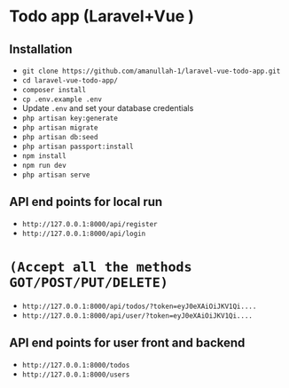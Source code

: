 
# Todo app (Laravel+Vue )


## Installation

- `git clone https://github.com/amanullah-1/laravel-vue-todo-app.git`
- `cd laravel-vue-todo-app/`
- `composer install`
- `cp .env.example .env`
- Update `.env` and set your database credentials
- `php artisan key:generate`
- `php artisan migrate`
- `php artisan db:seed`
- `php artisan passport:install`
- `npm install`
- `npm run dev`
- `php artisan serve`


## API end points for local run

- `http://127.0.0.1:8000/api/register`
- `http://127.0.0.1:8000/api/login`


# `(Accept all the methods GOT/POST/PUT/DELETE)`
- `http://127.0.0.1:8000/api/todos/?token=eyJ0eXAiOiJKV1Qi....`
- `http://127.0.0.1:8000/api/user/?token=eyJ0eXAiOiJKV1Qi....`


## API end points for user front and backend
- `http://127.0.0.1:8000/todos`
- `http://127.0.0.1:8000/users`
